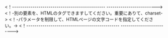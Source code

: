 <！---------------------------------------------- ------------------------->
<！-別の<META>要素を、HTMLの<HEAD>タグできますしてください。重要にありて、charset->
<！-パラメータを制限して、HTMLページの文字コードを指定してください。->
<！---------------------------------------------- ------------------------->

<META HTTP-EQUIV = "Content-type" CONTENT = "text / html; charset = UTF-8">
<script src = "https://www.google.com/recaptcha/api.js"> </ script>
<スクリプト>
関数timestamp（）{var response = document.getElementById（ "g-recaptcha-response"）; if（response == null || response.value.trim（）== ""）{var elems = JSON.parse（document.getElementsByName（ "captcha_settings"）[0] .value）; elems ["ts"] = JSON.stringify（new Date（）。getTime（））; document.getElementsByName（ "captcha_settings"）[0] .value = JSON.stringify（elems）; }} setInterval（timestamp、500）;
</ script>

<！---------------------------------------------- ------------------------->
<！-別の<FORM>かをみててください。->
<！---------------------------------------------- ------------------------->

<form action = "https://webto.salesforce.com/servlet/servlet.WebToLead?encoding=UTF-8" method = "POST">

<input type = hidden name = 'captcha_settings' value = '{"keyname"： "Academia2020"、 "fallback"： "true"、 "orgId"： "00D5h000000HhKe"、 "ts"： ""}'>
<input type = hidden name = "oid" value = "00D5h000000HhKe">
<input type = hidden name = "retURL" value = "http://docs.google.com/presentation/d/1oRPnhw4j3MewfQPJK9Jf4AMy4lC3az6R4as-wUeuN8c/edit#slide=id.p">

<！---------------------------------------------- ------------------------->
<！-注意：省略のパラグラフは、デバッグデバッグ用にあります。デバッグモードでテストを入力は、ありの行をコメントしててください。->
<！-<input type = "hidden" name = "debug" value = 1>->
<！-<input type = "hidden" name = "debugEmail"->
<！-value = "academiafoyk@gmail.com">->
<！---------------------------------------------- ------------------------->

<labelfor = "last_name">姓</ label> <input id = "last_name" maxlength = "80" name = "last_name" size = "20" type = "text" /> <br>

<labelfor = "country">国</ label> <inputid = "country" maxlength = "40" name = "country" size = "20" type = "text" /> <br>

<labelfor = "zip">郵便番号</ label> <inputid = "zip" maxlength = "20" name = "zip" size = "20" type = "text" /> <br>

<labelfor = "state">都道府県</ label> <input id = "state" maxlength = "20" name = "state" size = "20" type = "text" /> <br>

<labelfor = "city">市区町村</ label> <input id = "city" maxlength = "40" name = "city" size = "20" type = "text" /> <br>

<label for = "street">町名・番地</ label> <textarea name = "street"> </ textarea> <br>

<labelfor = "phone">電話</ label> <inputid = "phone" maxlength = "40" name = "phone" size = "20" type = "text" /> <br>

貴社URL：<input id = "00N5h000000yqDQ" maxlength = "255" name = "00N5h000000yqDQ" size = "20" type = "text" /> <br>

マネージャー者様（姓）：<inputid = "00N5h000000yqDV" maxlength = "20" name = "00N5h000000yqDV" size = "20" type = "text" /> <br>

招者様（名）：<inputid = "00N5h000000yqDa" maxlength = "20" name = "00N5h000000yqDa" size = "20" type = "text" /> <br>

マネージャー者様部質問：<inputid = "00N5h000000yt8L" maxlength = "40" name = "00N5h000000yt8L" size = "20" type = "text" /> <br>

<labelfor = "mobile">なし</ label> <inputid = "mobile" maxlength = "40" name = "mobile" size = "20" type = "text" /> <br>

<labelfor = "email">メール</ label> <inputid = "email" maxlength = "80" name = "email" size = "20" type = "text" /> <br>

お質問内容：<textareaid = "00N5h000000yq8A" name = "00N5h000000yq8A" rows = "6" type = "text" wrap = "soft"> </ textarea> <br>

<div class = "g-recaptcha" data-sitekey = "acialdesignkensyu"> </ div> <br>
<input type = "submit" name = "submit">

</ form>
